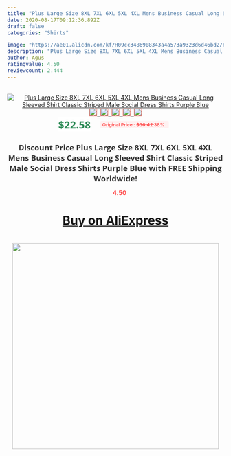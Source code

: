 ```yaml
---
title: "Plus Large Size 8XL 7XL 6XL 5XL 4XL Mens Business Casual Long Sleeved Shirt Classic Striped Male Social Dress Shirts Purple Blue"
date: 2020-08-17T09:12:36.892Z
draft: false
categories: "Shirts"

image: "https://ae01.alicdn.com/kf/H09cc3486908343a4a573a9323d6d46bd2/Plus-Large-Size-8XL-7XL-6XL-5XL-4XL-Mens-Business-Casual-Long-Sleeved-Shirt-Classic-Striped.jpg"
description: "Plus Large Size 8XL 7XL 6XL 5XL 4XL Mens Business Casual Long Sleeved Shirt Classic Striped Male Social Dress Shirts Purple Blue"
author: Agus
ratingvalue: 4.50
reviewcount: 2.444
---
```

<br>
<div style="text-align: center;">
<a href="https://s.click.aliexpress.com/e/_A5ZuVJ" target="_blank" rel="nofollow noopener noreferrer"><img alt="Plus Large Size 8XL 7XL 6XL 5XL 4XL Mens Business Casual Long Sleeved Shirt Classic Striped Male Social Dress Shirts Purple Blue" class="magnifier-image" src="https://ae01.alicdn.com/kf/H09cc3486908343a4a573a9323d6d46bd2/Plus-Large-Size-8XL-7XL-6XL-5XL-4XL-Mens-Business-Casual-Long-Sleeved-Shirt-Classic-Striped.jpg_640x640.jpg">
<br>
<img style="border:1px solid salmon" src="https://ae01.alicdn.com/kf/H09cc3486908343a4a573a9323d6d46bd2/Plus-Large-Size-8XL-7XL-6XL-5XL-4XL-Mens-Business-Casual-Long-Sleeved-Shirt-Classic-Striped.jpg_120x120.jpg">&nbsp;&nbsp;<img style="border:1px solid salmon" src="https://ae01.alicdn.com/kf/He6a2c1549e084b22b234a7d5e503378eX/Plus-Large-Size-8XL-7XL-6XL-5XL-4XL-Mens-Business-Casual-Long-Sleeved-Shirt-Classic-Striped.jpg_120x120.jpg">&nbsp;&nbsp;<img style="border:1px solid salmon" src="https://ae01.alicdn.com/kf/H3049ebf9b02e4f3e937b868c768eb896P/Plus-Large-Size-8XL-7XL-6XL-5XL-4XL-Mens-Business-Casual-Long-Sleeved-Shirt-Classic-Striped.jpg_120x120.jpg">&nbsp;&nbsp;<img style="border:1px solid salmon" src="https://ae01.alicdn.com/kf/H0560f7de49684a23ba0b6e98392fe072L/Plus-Large-Size-8XL-7XL-6XL-5XL-4XL-Mens-Business-Casual-Long-Sleeved-Shirt-Classic-Striped.jpg_120x120.jpg">&nbsp;&nbsp;<img style="border:1px solid salmon" src="https://ae01.alicdn.com/kf/H7bde5d66537d4a4d80b2914c24639eefl/Plus-Large-Size-8XL-7XL-6XL-5XL-4XL-Mens-Business-Casual-Long-Sleeved-Shirt-Classic-Striped.jpg_120x120.jpg"></a></div><br0>
<div style="text-align: center;"><span style="background-color: white; border: 0px; box-sizing: border-box; color: seagreen; display: inline-block; font-family: &quot;open sans&quot; , &quot;arial&quot; , &quot;helvetica&quot; , sans-serif , &quot;heiti&quot;; font-size: 24px; font-stretch: inherit; font-weight: 700; line-height: inherit; margin: 0px 10px 0px 0px; padding: 0px; vertical-align: middle;">$22.58 </span>
<span style="background: rgb(255 , 241 , 241); border-radius: 3px; border: 0px; box-sizing: border-box; color: #ff4747; display: inline-block; font-family: inherit; font-size: 12px; font-stretch: inherit; font-style: inherit; font-variant: inherit; font-weight: 600; line-height: inherit; margin: 0px; padding: 2px 5px; transform: scale(0.9); vertical-align: middle;">Original Price : <b style="text-decoration: line-through;">$36.42 </b> 38%&nbsp;&nbsp;</span></div>
<h1 style="color: #333333; display: inline-block; font-family: &quot;open sans&quot; , &quot;arial&quot; , &quot;helvetica&quot; , sans-serif , &quot;heiti&quot;; font-size: 18px; font-stretch: inherit; font-weight: 700; text-align: center;">Discount Price Plus Large Size 8XL 7XL 6XL 5XL 4XL Mens Business Casual Long Sleeved Shirt Classic Striped Male Social Dress Shirts Purple Blue with FREE Shipping Worldwide!</h1>
<div style="color: #ff4747; text-align: center;">
<img src="https://4.bp.blogspot.com/-M0ZcTcb-5uY/XleCXlxnR4I/AAAAAAAAAEc/OrjgMkXV1oMQFaCRZj5HQwOCBcu3w1FegCPcBGAYYCw/s1600/star.png" style="height: 15px;">&nbsp;<b>4.50</b></div>
<div class="button_cont" align="center"><a class="buynow_a" href="https://s.click.aliexpress.com/e/_A5ZuVJ" target="_blank" rel="nofollow noopener noreferrer"><H1>Buy on AliExpress</H1></a></div><br>
<div class="separator" style="clear: both; text-align: center;">
<img src="https://lh3.googleusercontent.com/-pTy5HemUv9M/XlePHvY0dAI/AAAAAAAAAE4/0nX5iRUoIWY8eMW9Dpxeirr157OZliDIgCLcBGAsYHQ/s1600/badge.gif" width="480">
</div>
